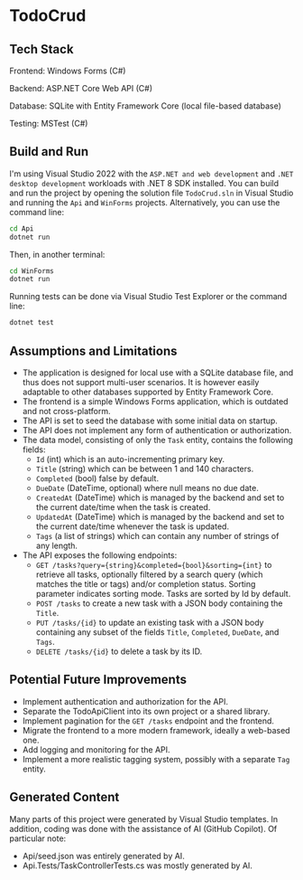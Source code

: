 # TodoCrud
## Tech Stack
Frontend: Windows Forms (C#)

Backend: ASP.NET Core Web API (C#)

Database: SQLite with Entity Framework Core (local file-based database)

Testing: MSTest (C#)

## Build and Run
I'm using Visual Studio 2022 with the `ASP.NET and web development` and `.NET desktop development` workloads with .NET 8 SDK installed.
You can build and run the project by opening the solution file `TodoCrud.sln` in Visual Studio and running the `Api` and `WinForms` projects.
Alternatively, you can use the command line:
```bash
cd Api
dotnet run
```
Then, in another terminal:
```bash
cd WinForms
dotnet run
```
Running tests can be done via Visual Studio Test Explorer or the command line:
```bash
dotnet test
```

## Assumptions and Limitations
- The application is designed for local use with a SQLite database file, and thus does not support multi-user scenarios.
It is however easily adaptable to other databases supported by Entity Framework Core.
- The frontend is a simple Windows Forms application, which is outdated and not cross-platform.
- The API is set to seed the database with some initial data on startup.
- The API does not implement any form of authentication or authorization.
- The data model, consisting of only the `Task` entity, contains the following fields:
  - `Id` (int) which is an auto-incrementing primary key.
  - `Title` (string) which can be between 1 and 140 characters.
  - `Completed` (bool) false by default.
  - `DueDate` (DateTime, optional) where null means no due date.
  - `CreatedAt` (DateTime) which is managed by the backend and set to the current date/time when the task is created.
  - `UpdatedAt` (DateTime) which is managed by the backend and set to the current date/time whenever the task is updated.
  - `Tags` (a list of strings) which can contain any number of strings of any length.
- The API exposes the following endpoints:
  - `GET /tasks?query={string}&completed={bool}&sorting={int}` to retrieve all tasks, optionally filtered by a search query (which matches the title or tags) and/or completion status.
Sorting parameter indicates sorting mode. Tasks are sorted by Id by default.
  - `POST /tasks` to create a new task with a JSON body containing the `Title`.
  - `PUT /tasks/{id}` to update an existing task with a JSON body containing any subset of the fields `Title`, `Completed`, `DueDate`, and `Tags`.
  - `DELETE /tasks/{id}` to delete a task by its ID.

## Potential Future Improvements
- Implement authentication and authorization for the API.
- Separate the TodoApiClient into its own project or a shared library.
- Implement pagination for the `GET /tasks` endpoint and the frontend.
- Migrate the frontend to a more modern framework, ideally a web-based one.
- Add logging and monitoring for the API.
- Implement a more realistic tagging system, possibly with a separate `Tag` entity.

## Generated Content
Many parts of this project were generated by Visual Studio templates.
In addition, coding was done with the assistance of AI (GitHub Copilot).
Of particular note:
- Api/seed.json was entirely generated by AI.
- Api.Tests/TaskControllerTests.cs was mostly generated by AI.